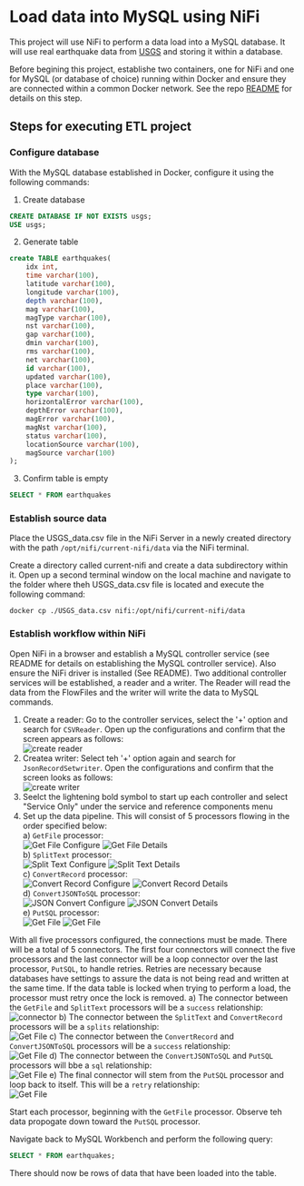 # Load data into MySQL using NiFi
This project will use NiFi to perform a data load into a MySQL database. It will use real earthquake data from [USGS](https://earthquake.usgs.gov/earthquakes/search/) and storing it within a database. 

Before begining this project, establishe two containers, one for NiFi and one for MySQL (or database of choice) running within Docker and ensure they are connected within a common Docker network. See the repo [README](https://github.com/aarondaniels/ETL_nifi) for details on this step. 

## Steps for executing ETL project
### Configure database
With the MySQL database established in Docker, configure it using the following commands:
1. Create database
``` sql
CREATE DATABASE IF NOT EXISTS usgs;
USE usgs;
```
2. Generate table
``` sql
create TABLE earthquakes(
    idx int,
    time varchar(100),
    latitude varchar(100),
    longitude varchar(100),
    depth varchar(100),
    mag varchar(100),
    magType varchar(100),
    nst varchar(100),
    gap varchar(100),
    dmin varchar(100),
    rms varchar(100),
    net varchar(100),
    id varchar(100),
    updated varchar(100),
    place varchar(100),
    type varchar(100),
    horizontalError varchar(100),
    depthError varchar(100),
    magError varchar(100),
    magNst varchar(100),
    status varchar(100),
    locationSource varchar(100),
    magSource varchar(100)
);
```
3. Confirm table is empty
``` sql
SELECT * FROM earthquakes
```
### Establish source data
Place the USGS_data.csv file in the NiFi Server in a newly created directory with the path `/opt/nifi/current-nifi/data` via the NiFi terminal. 

Create a directory called current-nifi and create a data subdirectory within it. Open up a second terminal window on the local machine and navigate to the folder where theh USGS_data.csv file is located and execute the following command: 
```
docker cp ./USGS_data.csv nifi:/opt/nifi/current-nifi/data
```

### Establish workflow within NiFi
Open NiFi in a browser and establish a MySQL controller service (see README for details on establishing the MySQL controller service). Also ensure the NiFi driver is installed (See README). Two additional controller services will be established, a reader and a writer. The Reader will read the data from the FlowFiles and the writer will write the data to MySQL commands. 
1. Create a reader: Go to the controller services, select the '+' option and search for `CSVReader`. Open up the configurations and confirm that the screen appears as follows:<br/>
![create reader](https://github.com/aarondaniels/ETL_nifi/blob/main/images/img1.png)
2. Createa  writer: Select teh '+' option again and search for `JsonRecordSetwriter`. Open the configurations and confirm that the screen looks as follows: <br/>
![create writer](https://github.com/aarondaniels/ETL_nifi/blob/main/images/img2.png)
3. Seelct the lightening bold symbol to start up each controller and select "Service Only" under the service and reference components menu
4. Set up the data pipeline. This will consist of 5 processors flowing in the order specified below:<br/> 
a) `GetFile` processor:<br/>
![Get File Configure](https://github.com/aarondaniels/ETL_nifi/blob/main/images/img3.png)
![Get File Details](https://github.com/aarondaniels/ETL_nifi/blob/main/images/img4.png)<br/>
b) `SplitText` processor:<br/>
![Split Text Configure](https://github.com/aarondaniels/ETL_nifi/blob/main/images/img5.png)
![Split Text Details](https://github.com/aarondaniels/ETL_nifi/blob/main/images/img6.png)<br/>
c) `ConvertRecord` processor: <br/>
![Convert Record Configure](https://github.com/aarondaniels/ETL_nifi/blob/main/images/img7.png)
![Convert Record Details](https://github.com/aarondaniels/ETL_nifi/blob/main/images/img8.png)<br/>
d) `ConvertJSONToSQL` processor:<br/>
![JSON Convert Configure](https://github.com/aarondaniels/ETL_nifi/blob/main/images/img9.png)
![JSON Convert Details](https://github.com/aarondaniels/ETL_nifi/blob/main/images/img10.png)<br/>
e) `PutSQL` processor:<br/>
![Get File](https://github.com/aarondaniels/ETL_nifi/blob/main/images/img11.png)
![Get File](https://github.com/aarondaniels/ETL_nifi/blob/main/images/img12.png)<br/>

With all five processors configured, the connections must be made. There will be a total of 5 connectors. The first four connectors will connect the five processors and the last connector will be a loop connector over the last processor, `PutSQL`, to handle retries. Retries are necessary because databases have settings to assure the data is not being read and written at the same time. If the data table is locked when trying to perform a load, the processor must retry once the lock is removed. 
a) The connector between the `GetFile` and `SplitText` processors will be a `success` relationship:<br/>
![connector](https://github.com/aarondaniels/ETL_nifi/blob/main/images/img13.png)
b) The connector between the `SplitText` and `ConvertRecord` processors will be a `splits` relationship:<br/>
![Get File](https://github.com/aarondaniels/ETL_nifi/blob/main/images/img14.png)
c) The connector between the `ConvertRecord` and `ConvertJSONToSQL` processors will be a `success` relationship:<br/>
![Get File](https://github.com/aarondaniels/ETL_nifi/blob/main/images/img15.png)
d) The connector between the `ConvertJSONToSQL` and `PutSQL` processors will bbe a `sql` relationship:<br/>
![Get File](https://github.com/aarondaniels/ETL_nifi/blob/main/images/img16.png)
e) The final connector will stem from the `PutSQL` processor and loop back to itself. This will be a `retry` relationship:<br/>
![Get File](https://github.com/aarondaniels/ETL_nifi/blob/main/images/img17.png)

Start each processor, beginning with the `GetFile` processor. Observe teh data propogate down toward the `PutSQL` processor. 

Navigate back to MySQL Workbench and perform the following query:
``` sql
SELECT * FROM earthquakes;
```
There should now be rows of data that have been loaded into the table. 
